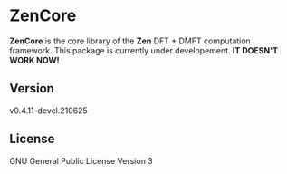 # ZenCore

**ZenCore** is the core library of the **Zen** DFT + DMFT computation framework. This package is currently under developement. **IT DOESN'T WORK NOW!**

## Version

v0.4.11-devel.210625

## License

GNU General Public License Version 3
